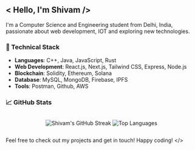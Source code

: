 ## < Hello, I'm Shivam /> 
I'm a Computer Science and Engineering student from Delhi, India, passionate about web development, IOT and exploring new technologies.

### 🚀 Technical Stack
- **Languages**: C++, Java, JavaScript, Rust
- **Web Development**: React.js, Next.js, Tailwind CSS, Express, Node.js
- **Blockchain**: Solidity, Ethereum, Solana 
- **Database**: MySQL, MongoDB, Firebase,  IPFS
- **Tools**: Postman, Github, AWS

### 📈 GitHub Stats
  <div style="flex: 1; min-width: 300px; display: flex; align-items: center; justify-content: center;">



![Shivam's GitHub Streak](https://github-readme-streak-stats.herokuapp.com/?user=shivamyeshu&theme=radical)
![Top Languages](https://github-readme-stats.vercel.app/api/top-langs/?username=shivamyeshu&layout=compact&theme=tokyonight)


  </div>
</div>

Feel free to check out my projects and get in touch!
Happy coding! </>
